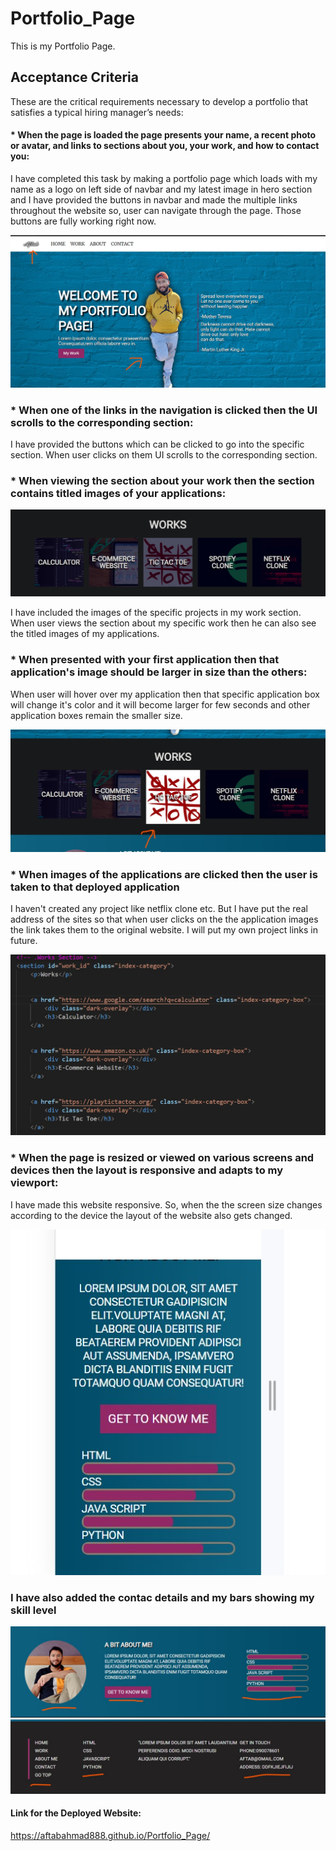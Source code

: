 # Portfolio_Page
This is my Portfolio Page.

## Acceptance Criteria

These are the  critical requirements necessary to develop a portfolio that satisfies a typical hiring manager’s needs:

#### * When the page is loaded the page presents your name, a recent photo or avatar, and links to sections about you, your work, and how to contact you:

I have completed this task by making a portfolio page which loads with my name as a logo on left side of navbar and my latest image in hero section and I have provided the buttons in navbar and made the multiple links throughout the website so, user can navigate through the page. Those buttons are fully working right now. 

![Image showing my name, my picture and buttons linking other sections of the page](/images/screenshots/1st.jpg)

### * When one of the links in the navigation is clicked then the UI scrolls to the corresponding section:

I have provided the buttons which can be clicked to go into the specific section. When user clicks on them UI scrolls to the corresponding section.

### * When viewing the section about your work then the section contains titled images of your applications:

![images of the applications](/images/screenshots/3rd.jpg)

I have included the images of the specific projects in my work section. When user views the section about my specific work then he can also see the titled images of my applications.


### * When presented with your first application then that application's image should be larger in size than the others:

When user will hover over my application then that specific application box will change it's color and it will become larger for few seconds and other application boxes remain the smaller size.

![when I hover over the application that application becoming larger than others](/images/screenshots/2nd.jpg)


### * When images of the applications are clicked then the user is taken to that deployed application

I haven't created any project like netflix clone etc. But I have put the real address of the sites so that when user clicks on the the application images the link takes them to the original website. I will put my own project links in future.

![This code takes the user to specific website](/images/screenshots/6th.jpg)

### * When the page is resized or viewed on various screens and devices then the layout is responsive and adapts to my viewport:

I have made this website responsive. So, when the the screen size changes according to the device the layout of the website also gets changed.

![this image showing that this page is responsive](/images/screenshots/7th.jpg)

### I have also added the contac details and my bars showing my skill level

![This images shows my skill level](/images/screenshots/4th.jpg)
![This images shows that I have added the contact details in footer section with other navigation links](/images/screenshots/5th.jpg)


#### Link for the Deployed Website:

https://aftabahmad888.github.io/Portfolio_Page/

